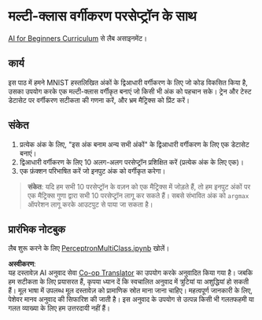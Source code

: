 <!--
CO_OP_TRANSLATOR_METADATA:
{
  "original_hash": "7336583e4630220c835335da640016db",
  "translation_date": "2025-08-24T10:01:06+00:00",
  "source_file": "lessons/3-NeuralNetworks/03-Perceptron/lab/README.md",
  "language_code": "hi"
}
-->
# मल्टी-क्लास वर्गीकरण परसेप्ट्रॉन के साथ

[AI for Beginners Curriculum](https://github.com/microsoft/ai-for-beginners) से लैब असाइनमेंट।

## कार्य

इस पाठ में हमने MNIST हस्तलिखित अंकों के द्विआधारी वर्गीकरण के लिए जो कोड विकसित किया है, उसका उपयोग करके एक मल्टी-क्लास वर्गीकृत बनाएं जो किसी भी अंक को पहचान सके। ट्रेन और टेस्ट डेटासेट पर वर्गीकरण सटीकता की गणना करें, और भ्रम मैट्रिक्स को प्रिंट करें।

## संकेत

1. प्रत्येक अंक के लिए, "इस अंक बनाम अन्य सभी अंकों" के द्विआधारी वर्गीकरण के लिए एक डेटासेट बनाएं।
1. द्विआधारी वर्गीकरण के लिए 10 अलग-अलग परसेप्ट्रॉन प्रशिक्षित करें (प्रत्येक अंक के लिए एक)।
1. एक फ़ंक्शन परिभाषित करें जो इनपुट अंक को वर्गीकृत करेगा।

> **संकेत**: यदि हम सभी 10 परसेप्ट्रॉन के वज़न को एक मैट्रिक्स में जोड़ते हैं, तो हम इनपुट अंकों पर एक मैट्रिक्स गुणा द्वारा सभी 10 परसेप्ट्रॉन लागू कर सकते हैं। सबसे संभावित अंक को `argmax` ऑपरेशन लागू करके आउटपुट से पाया जा सकता है।

## प्रारंभिक नोटबुक

लैब शुरू करने के लिए [PerceptronMultiClass.ipynb](../../../../../../lessons/3-NeuralNetworks/03-Perceptron/lab/PerceptronMultiClass.ipynb) खोलें।

**अस्वीकरण**:  
यह दस्तावेज़ AI अनुवाद सेवा [Co-op Translator](https://github.com/Azure/co-op-translator) का उपयोग करके अनुवादित किया गया है। जबकि हम सटीकता के लिए प्रयासरत हैं, कृपया ध्यान दें कि स्वचालित अनुवाद में त्रुटियां या अशुद्धियां हो सकती हैं। मूल भाषा में उपलब्ध मूल दस्तावेज़ को प्रामाणिक स्रोत माना जाना चाहिए। महत्वपूर्ण जानकारी के लिए, पेशेवर मानव अनुवाद की सिफारिश की जाती है। इस अनुवाद के उपयोग से उत्पन्न किसी भी गलतफहमी या गलत व्याख्या के लिए हम उत्तरदायी नहीं हैं।